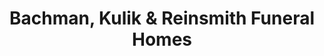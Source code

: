 ---
title: "Bachman, Kulik & Reinsmith Funeral Homes"
url: /allentown/bachman-kulik-and-reinsmith-funeral-homes/
shop: funeral directors
---